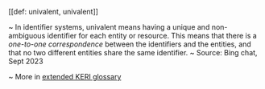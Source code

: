 [[def: univalent, univalent]]

~ In identifier systems, univalent means having a unique and non-ambiguous identifier for each entity or resource. This means that there is a *one-to-one correspondence* between the identifiers and the entities, and that no two different entities share the same identifier. 
~ Source: Bing chat, Sept 2023

~ More in <a href="https://weboftrust.github.io/WOT-terms/docs/glossary/univalent">extended KERI glossary</a>

